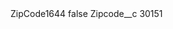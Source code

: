 <?xml version="1.0" encoding="UTF-8"?>
<CustomMetadata xmlns="http://soap.sforce.com/2006/04/metadata" xmlns:xsi="http://www.w3.org/2001/XMLSchema-instance" xmlns:xsd="http://www.w3.org/2001/XMLSchema">
    <label>ZipCode1644</label>
    <protected>false</protected>
    <values>
        <field>Zipcode__c</field>
        <value xsi:type="xsd:string">30151</value>
    </values>
</CustomMetadata>
